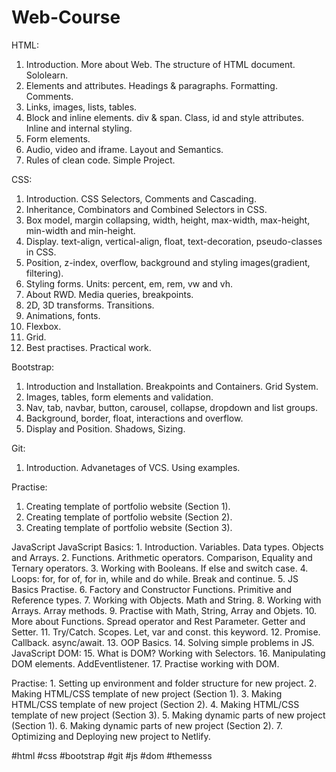 # Web-Course

HTML:
1. Introduction. More about Web.  The structure of HTML document. Sololearn.
2. Elements and attributes. Headings & paragraphs. Formatting. Comments.
3. Links, images, lists, tables.
4. Block and inline elements. div & span. Class, id and style attributes. Inline and internal styling.
5. Form elements.
6. Audio, video and iframe. Layout and Semantics.
7. Rules of clean code. Simple Project.

CSS:
1. Introduction. CSS Selectors, Comments and Cascading.
2. Inheritance, Combinators and Combined Selectors in CSS.
3. Box model, margin collapsing, width, height, max-width, max-height, min-width and min-height.
4. Display. text-align, vertical-align, float, text-decoration, pseudo-classes in CSS.
5. Position, z-index, overflow, background and styling images(gradient, filtering).
6. Styling forms. Units: percent, em, rem, vw and vh.
6. About RWD. Media queries, breakpoints. 
7. 2D, 3D transforms. Transitions.
8. Animations, fonts.
9. Flexbox.
10. Grid.
11. Best practises. Practical work.

Bootstrap: 
1. Introduction and Installation. Breakpoints and Containers. Grid System.
2. Images, tables, form elements and validation.
3. Nav, tab, navbar, button, carousel, collapse, dropdown and list groups.
4. Background, border, float, interactions and overflow.
5. Display and Position. Shadows, Sizing.

Git: 
1. Introduction. Advanetages of VCS. Using examples.

Practise: 
1. Creating template of portfolio website (Section 1).
2. Creating template of portfolio website (Section 2).
3. Creating template of portfolio website (Section 3).

JavaScript
    JavaScript Basics: 
      1. Introduction. Variables. Data types. Objects and Arrays.
      2. Functions. Arithmetic operators. Comparison, Equality and Ternary operators. 
      3. Working with Booleans. If else and switch case. 
      4. Loops: for, for of, for in, while and do while. Break and continue. 
      5. JS Basics Practise.
      6. Factory and Constructor Functions. Primitive and Reference types.
      7. Working with Objects. Math and String.
      8. Working with Arrays. Array methods. 
      9. Practise with Math, String, Array and Objets.
      10. More about Functions. Spread operator and Rest Parameter. Getter and Setter.
      11. Try/Catch. Scopes. Let, var and const. this keyword.
      12. Promise. Callback. async/await.
      13. OOP Basics.
      14. Solving simple problems in JS.
    JavaScript DOM: 
      15. What is DOM? Working with Selectors.
      16. Manipulating DOM elements. AddEventlistener.
      17. Practise working with DOM.

Practise: 
    1. Setting up environment and folder structure for new project. 
    2. Making HTML/CSS template of new project (Section 1).
    3. Making HTML/CSS template of new project (Section 2).
    4. Making HTML/CSS template of new project (Section 3).
    5. Making dynamic parts of new project (Section 1).
    6. Making dynamic parts of new project (Section 2).
    7. Optimizing and Deploying new project to Netlify. 

#html #css #bootstrap #git #js #dom #themesss